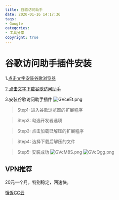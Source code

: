 ```yaml
---
title: 谷歌访问助手
date: 2020-01-16 14:17:36
tags:
- Google
categories: 
- 工具分享
copyrignt: true
---
```

# 谷歌访问助手插件安装

1.[点击文字安装谷歌浏览器](https://www.google.com/intl/zh-CN/chrome/)

2.[点击文字下载谷歌访问助手](https://github.com/Gemini-Lin/Tookits)
<!--more-->
3.安装谷歌访问助手插件
 ![GVceEt.png](https://s1.ax1x.com/2020/03/29/GVceEt.png)

> Step1: 进入谷歌浏览器的扩展程序

> Step2: 勾选开发者选项

> Step3: 点击加载已解压的扩展程序

> Step4: 选择下载后解压的文件

> Step5: 安装成功
![GVcM8S.png](https://s1.ax1x.com/2020/03/29/GVcM8S.png)
 ![GVcQgg.png](https://s1.ax1x.com/2020/03/29/GVcQgg.png)

## VPN推荐
20元一个月，特别稳定，网速快。

[饿饭CC云](https://efanccyun.net/)

  